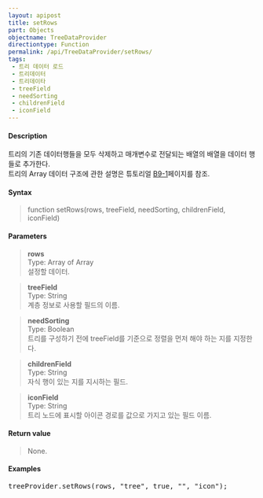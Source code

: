 ```yaml
---
layout: apipost
title: setRows
part: Objects
objectname: TreeDataProvider
directiontype: Function
permalink: /api/TreeDataProvider/setRows/
tags:
 - 트리 데이터 로드
 - 트리데이터
 - 트리데이타
 - treeField
 - needSorting
 - childrenField
 - iconField
---
```



#### Description

 트리의 기존 데이터행들을 모두 삭제하고 매개변수로 전달되는 배열의 배열을 데이터 행들로 추가한다.   
 트리의 Array 데이터 구조에 관한 설명은 튜토리얼 [B9-1](/tutorial/b9-1/)페이지를 참조.  

#### Syntax

> function setRows(rows, treeField, needSorting, childrenField, iconField)   

#### Parameters

> **rows**   
> Type: Array of Array   
> 설정할 데이터.   

> **treeField**   
> Type: String   
> 계층 정보로 사용할 필드의 이름.   

> **needSorting**   
> Type: Boolean   
> 트리를 구성하기 전에 treeField를 기준으로 정렬을 먼저 해야 하는 지를 지정한다.   

> **childrenField**   
> Type: String   
> 자식 행이 있는 지를 지시하는 필드.   

> **iconField**   
> Type: String   
> 트리 노드에 표시할 아이콘 경로를 값으로 가지고 있는 필드 이름.   

#### Return value

> None.   

#### Examples 

<pre class="prettyprint">
treeProvider.setRows(rows, "tree", true, "", "icon");
</pre>

